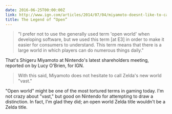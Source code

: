 ```yaml
---
date: 2016-06-25T00:00:00Z
link: http://www.ign.com/articles/2014/07/04/miyamoto-doesnt-like-to-call-zelda-wii-u-open-world
title: The Legend of “Open”
---
```


> "I prefer not to use the generally used term 'open world' when developing software, but we used this term [at E3] in order to make it easier for consumers to understand. This term means that there is a large world in which players can do numerous things daily." 

That's Shigeru Miyamoto at Nintendo's latest shareholders meeting, reported on by Lucy O'Brien, for IGN. 

> With this said, Miyamoto does not hesitate to call  Zelda's new world  "vast."

"Open world" might be one of the most tortured terms in gaming today. I'm not crazy about "vast," but good on Nintendo for attempting to draw a distinction. In fact, I'm glad they did; an open world Zelda title wouldn't be a Zelda title. 